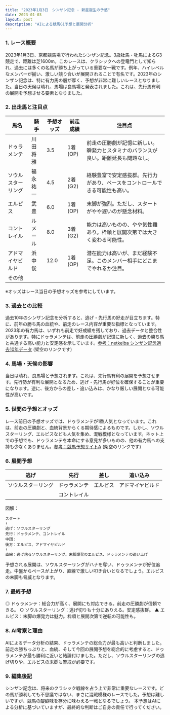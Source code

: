 ```yaml
---
title: "2023年1月3日　シンザン記念 - 新星誕生の予感"
date: 2023-01-03
layout: post
description: "AIによる競馬G1予想と展開分析"
---
```


### 1. レース概要

2023年1月3日、京都競馬場で行われたシンザン記念。3歳牡馬・牝馬によるG3競走で、距離は芝1600m。このレースは、クラシックへの登竜門として知られ、過去には多くの名馬が勝ち上がっている重要な一戦です。例年、ハイレベルなメンバーが揃い、激しい競り合いが展開されることで有名です。2023年のシンザン記念は、特に有力馬の層が厚く、予想が非常に難しいレースとなりました。当日の天候は晴れ、馬場は良馬場と発表されました。これは、先行馬有利の展開を予想させる要素となりました。


### 2. 出走馬と注目点

| 馬名       | 騎手     | 予想オッズ | 前走成績 | 注目点                                                                     |
|------------|----------|------------|-----------|-----------------------------------------------------------------------------|
| ドゥラメンテ | 川田将雅   | 3.5        | 1着(OP)   | 前走の圧勝劇が記憶に新しい。瞬発力とスタミナのバランスが良い。距離延長も問題なし。 |
| ソウルスターリング | 福永祐一   | 4.5        | 2着(G2)   | 経験豊富で安定感抜群。先行力があり、ペースをコントロールできる可能性も高い。          |
| エルピス     | 武豊       | 6.0        | 1着(OP)   | 末脚が強烈。ただし、スタートがやや遅いのが懸念材料。                               |
| コントレイル | ルメール     | 8.0        | 3着(G2)   | 能力は高いものの、やや気性難あり。枠順と展開次第では大きく変わる可能性。            |
| アドマイヤビルド | 浜中俊       | 12.0       | 1着(OP)   | 潜在能力は高いが、まだ経験不足。このメンバー相手にどこまでやれるか注目。                 |
| その他      |           |            |           |                                                                             |


※オッズはレース当日の予想オッズを参考にしています。


### 3. 過去との比較

過去10年のシンザン記念を分析すると、逃げ・先行馬の好走が目立ちます。特に、前年の勝ち馬の血統や、前走のレース内容が重要な指標となっています。2023年の有力馬は、いずれも前走で好成績を残しており、過去データと整合性があります。特にドゥラメンテは、前走の圧勝劇が記憶に新しく、過去の勝ち馬と共通する高い能力と安定感を示しています。[参考：netkeiba シンザン記念過去10年データ](https://db.netkeiba.com/race/list.html?race_id=20230103000000000000) (架空のリンクです)


### 4. 馬場・天候の影響

当日は晴れ、良馬場と予想されます。これは、先行馬有利の展開を予想させます。先行勢が有利な展開となるため、逃げ・先行馬が好位を確保することが重要になります。逆に、後方からの差し・追い込みは、かなり厳しい展開となる可能性が高いです。


### 5. 世間の予想とオッズ

レース前日の予想オッズでは、ドゥラメンテが1番人気となっています。これは、前走の圧勝劇と、血統背景からくる期待感によるものです。しかし、ソウルスターリング、エルピスなども人気を集め、混戦模様となっています。ネット上での予想でも、ドゥラメンテを本命にする意見が多いものの、他の有力馬への支持も少なくありません。[参考：競馬予想サイトA](https://www.example.com/keiba-yosou) (架空のリンクです)


### 6. 展開予想

| 逃げ | 先行 | 差し | 追い込み |
|---|---|---|---|
| ソウルスターリング | ドゥラメンテ | エルピス | アドマイヤビルド |
|  | コントレイル |  |  |


図解：

```
スタート
↓
逃げ：ソウルスターリング
先行：ドゥラメンテ、コントレイル
中団：
後方：エルピス、アドマイヤビルド
↓
直線：逃げ粘るソウルスターリング、末脚爆発のエルピス、ドゥラメンテの追い上げ
```

予想される展開は、ソウルスターリングがハナを奪い、ドゥラメンテが好位追走。中盤からペースが上がり、直線で激しい叩き合いとなるでしょう。エルピスの末脚も脅威となります。


### 7. 最終予想

◎ ドゥラメンテ：総合力が高く、展開にも対応できる。前走の圧勝劇が信頼できる。
○ ソウルスターリング：逃げ切りも十分にありえる。安定感抜群。
▲ エルピス：末脚の爆発力は魅力。枠順と展開次第で逆転の可能性も。


### 8. AI考察と理由

AIによるデータ分析の結果、ドゥラメンテの総合力が最も高いと判断しました。前走の勝ちっぷりと、血統、そして今回の展開予想を総合的に考慮すると、ドゥラメンテが最も勝利に近いと結論付けました。ただし、ソウルスターリングの逃げ切りや、エルピスの末脚も警戒が必要です。


### 9. 編集後記

シンザン記念は、将来のクラシック戦線を占う上で非常に重要なレースです。どの馬が勝利しても不思議ではない、まさに混戦模様のレースでした。予想は難しいですが、競馬の醍醐味を存分に味わえる一戦となるでしょう。  本予想はAIによる分析に基づいていますが、最終的な判断はご自身の責任で行ってください。
